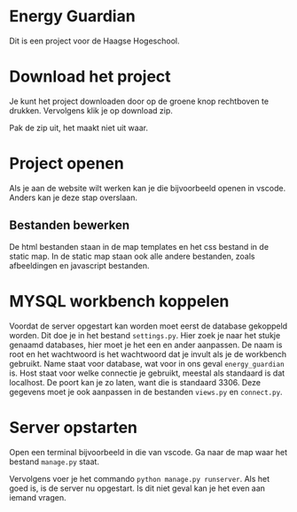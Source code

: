 # Energy Guardian
Dit is een project voor de Haagse Hogeschool.

# Download het project
Je kunt het project downloaden door op de groene knop rechtboven te drukken. Vervolgens klik je op download zip.

Pak de zip uit, het maakt niet uit waar.

# Project openen
Als je aan de website wilt werken kan je die bijvoorbeeld openen in vscode. Anders kan je deze stap overslaan.

## Bestanden bewerken
De html bestanden staan in de map templates en het css bestand in de static map. In de static map staan ook alle andere bestanden, zoals afbeeldingen en javascript bestanden.

# MYSQL workbench koppelen
Voordat de server opgestart kan worden moet eerst de database gekoppeld worden. Dit doe je in het bestand `settings.py`. Hier zoek je naar het stukje genaamd databases, hier moet je het een en ander aanpassen. De naam is root en het wachtwoord is het wachtwoord dat je invult als je de workbench gebruikt. Name staat voor database, wat voor in ons geval `energy_guardian` is. Host staat voor welke connectie je gebruikt, meestal als standaard is dat localhost. De poort kan je zo laten, want die is standaard 3306. Deze gegevens moet je ook aanpassen in de bestanden `views.py` en `connect.py`.

<!-- # Settings aanpassen
Bij mij zijn wat privé gegevens nodig voor het volledige gebruik van de server, daarom heb ik een aparte python bestand aangemaakt die niet wordt gepushed op de github. Ik heb in de mag `Energy_Guardians` een bestand aangemaakt genaamd `config.py`. Hierin staat deze code: `hosts = ['localhost', '127.0.0.1', 'privé ip']`. Het privé ip adres is alleen nodig voor de pico om te kunnen verbinden met de server, dus die kan je weglaten. Dit stukje code zou je ook direct in `settings.py` kunnen zetten, wat handiger is als je alleen aan de server gaat werken.

Als je toch een bestand wilt aanmaken hiervoor, doe je gewoon hetzelfde als ik. Je voegt het bestand dat je niet in de github wil hebben toe aan `.gitignore`. Je zet in het bestand gewoon de naam van het bestand en dat is het. -->

# Server opstarten
Open een terminal bijvoorbeeld in die van vscode. Ga naar de map waar het bestand `manage.py` staat. 

Vervolgens voer je het commando `python manage.py runserver`. Als het goed is, is de server nu opgestart. Is dit niet geval kan je het even aan iemand vragen.

